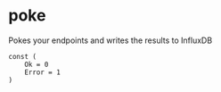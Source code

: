 # poke

Pokes your endpoints and writes the results to InfluxDB


```
const (
	Ok = 0
	Error = 1
)
```

